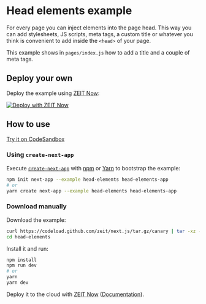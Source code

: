 # Head elements example

For every page you can inject elements into the page head. This way you can add stylesheets, JS scripts, meta tags, a custom title or whatever you think is convenient to add inside the `<head>` of your page.

This example shows in `pages/index.js` how to add a title and a couple of meta tags.

## Deploy your own

Deploy the example using [ZEIT Now](https://zeit.co/now):

[![Deploy with ZEIT Now](https://zeit.co/button)](https://zeit.co/import/project?template=https://github.com/zeit/next.js/tree/canary/examples/head-elements)

## How to use

[Try it on CodeSandbox](https://codesandbox.io/s/github/zeit/next.js/tree/canary/examples/head-elements)

### Using `create-next-app`

Execute [`create-next-app`](https://github.com/zeit/next.js/tree/canary/packages/create-next-app) with [npm](https://docs.npmjs.com/cli/init) or [Yarn](https://yarnpkg.com/lang/en/docs/cli/create/) to bootstrap the example:

```bash
npm init next-app --example head-elements head-elements-app
# or
yarn create next-app --example head-elements head-elements-app
```

### Download manually

Download the example:

```bash
curl https://codeload.github.com/zeit/next.js/tar.gz/canary | tar -xz --strip=2 next.js-canary/examples/head-elements
cd head-elements
```

Install it and run:

```bash
npm install
npm run dev
# or
yarn
yarn dev
```

Deploy it to the cloud with [ZEIT Now](https://zeit.co/import?filter=next.js&utm_source=github&utm_medium=readme&utm_campaign=next-example) ([Documentation](https://nextjs.org/docs/deployment)).
